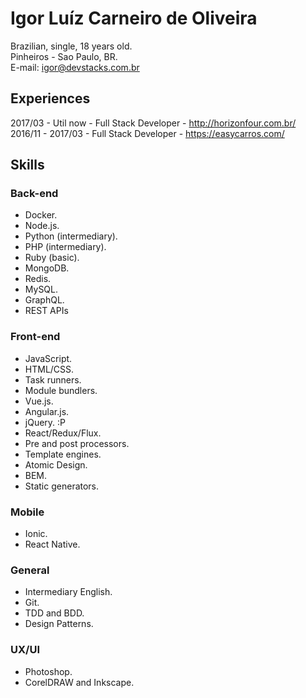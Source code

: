 # Igor Luíz Carneiro de Oliveira

Brazilian, single, 18 years old.<br>
Pinheiros - Sao Paulo, BR.<br>
E-mail: [igor@devstacks.com.br](mailto:igor@devstacks.com.br)

## Experiences

2017/03 - Util now - Full Stack Developer - <http://horizonfour.com.br/>  
2016/11 - 2017/03 - Full Stack Developer - <https://easycarros.com/>  

## Skills

### Back-end

- Docker.
- Node.js.
- Python (intermediary).
- PHP (intermediary).
- Ruby (basic).
- MongoDB.
- Redis.
- MySQL.
- GraphQL.
- REST APIs

### Front-end

- JavaScript.
- HTML/CSS.
- Task runners.
- Module bundlers.
- Vue.js.
- Angular.js.
- jQuery. :P
- React/Redux/Flux.
- Pre and post processors.
- Template engines.
- Atomic Design.
- BEM.
- Static generators.

### Mobile

- Ionic.
- React Native.

### General

- Intermediary English.
- Git.
- TDD and BDD.
- Design Patterns.

### UX/UI

- Photoshop.
- CorelDRAW and Inkscape.
